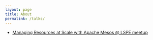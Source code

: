 ```yaml
---
layout: page
title: About
permalink: /talks/
---
```


* [Managing Resources at Scale with Apache Mesos @ LSPE meetup](https://speakerdeck.com/dharmeshkakadia/managing-resources-at-scale-with-apache-mesos)
